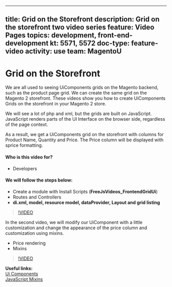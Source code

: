 
---
title: Grid on the Storefront
description: Grid on the storefront two video series
feature: Video Pages
topics: development, front-end-development
kt: 5571, 5572
doc-type: feature-video
activity: use
team: MagentoU
---
# Grid on the Storefront

We are all used to seeing UiComponents grids on the Magento backend, such as the product page grid. We can create the same grid on the Magento 2 storefront. These videos show you how to create UiComponents Grids on the storefront in your Magento 2 store.

We will see a lot of php and xml, but the grids are built on JavaScript. JavaScript renders parts of the UI Interface on the browser side, regardless of the page context.

As a result, we get a UiComponents grid on the storefront with columns for Product Name, Quantity and Price. The Price column will be displayed with sprice formatting.

#### Who is this video for?
* Developers

#### We will follow the steps below:
* Create a module with Install Scripts (**FreeJsVideos_FrontendGridUi**)
* Routes and Controllers
* **di.xml, model, resource model, dataProvider, Layout and grid listing**
>[!VIDEO](https://video.tv.adobe.com/v/35759)

In the second video, we will modify our UiComponent with a little customization and change the appearance of the price column and customization using mixins.
* Price rendering
* Mixins
>[!VIDEO](https://video.tv.adobe.com/v/35760)

**Useful links:** 
<br/>
[Ui Components](https://devdocs.magento.com/guides/v2.4/ui_comp_guide/bk-ui_comps.html)
<br/>
[JavaScript Mixins](https://devdocs.magento.com/guides/v2.4/javascript-dev-guide/javascript/js_mixins.html)